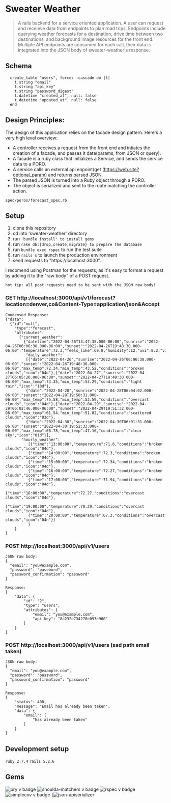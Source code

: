 # Sweater Weather 
> A rails backend for a service oriented application. A user can request and receieve data from endpoints to plan road trips. Endpoints include querying weather forecasts for a destination, drive time between two destinations, and background image resources for the front end. 
Multiple API endpoints are consumed for each call, their data is integrated into the JSON body of sweater-weather's response. 
## Schema
```
  create_table "users", force: :cascade do |t|
    t.string "email"
    t.string "api_key"
    t.string "password_digest"
    t.datetime "created_at", null: false
    t.datetime "updated_at", null: false
  end
```

## Design Principles: 
The design of this application relies on the facade design pattern. Here's a very high level overview: 
* A controller receives a request from the front end and intiates the creation of a facade, and passes it data(params, from JSON or query). 
* A facade is a ruby class that initializes a Service, and sends the service data to a PORO. 
* A service calls an external api enpoint(get (https://web.site?optional_param) and returns parsed JSON. 
* The parsed JSON is turned into a Ruby object through a PORO. 
* The object is serialized and sent to the route matching the controller action. 


```
spec/poros/forecast_spec.rb
```

## Setup

1. clone this repository 
2. cd into 'sweater-weather' directory 
3. run ```'bundle install' to install gems```
4. run ```rake db:{drop,create,migrate} to prepare the database ```
6. run ```bundle exec rspec``` to run the test suite
7. run ```rails s``` to launch the production environment
8. send requests to "https://localhost:3000". 

I recomend using Postman for the requests, as it's easy to format a request by adding it to the "raw body" of a 
POST request. 
```
hot tip: all post requests need to be sent with the JSON raw body!
```


### GET http://localhost:3000/api/v1/forecast?location=denver,co&Content-Type=application/json&Accept
```
Condensed Response: 
{"data":
  {"id":"null",
    "type":"forecast",
    "attributes":
      {"current_weather":
        {"datetime":"2022-04-26T13:47:35.000-06:00","sunrise":"2022-04-26T06:06:38.000-06:00","sunset":"2022-04-26T19:48:30.000-06:00","temperature":72.3,"feels_like":69.8,"humidity":12,"uvi":8.2,"visibility":10000,"conditions":null,"icon":"04d"},
         "daily_weather":
         [{"date":"2022-04-26","sunrise":"2022-04-26T06:06:38.000-06:00","sunset":"2022-04-26T19:48:30.000-06:00","max_temp":72.34,"min_temp":43.52,"conditions":"broken clouds","icon":"04d"},{"date":"2022-04-27","sunrise":"2022-04-27T06:05:20.000-06:00","sunset":"2022-04-27T19:49:30.000-06:00","max_temp":73.35,"min_temp":53.29,"conditions":"light rain","icon":"10d"},
         {"date":"2022-04-28","sunrise":"2022-04-28T06:04:02.000-06:00","sunset":"2022-04-28T19:50:31.000-06:00","max_temp":75.58,"min_temp":52.59,"conditions":"overcast clouds","icon":"04d"},{"date":"2022-04-29","sunrise":"2022-04-29T06:02:46.000-06:00","sunset":"2022-04-29T19:51:32.000-06:00","max_temp":61.54,"min_temp":51.82,"conditions":"scattered clouds","icon":"03d"},
         {"date":"2022-04-30","sunrise":"2022-04-30T06:01:31.000-06:00","sunset":"2022-04-30T19:52:33.000-06:00","max_temp":66.78,"min_temp":47.16,"conditions":"clear sky","icon":"01d"}],
       "hourly_weather":
          [{"time":"13:00:00","temperature":71.6,"conditions":"broken clouds","icon":"04d"},
          {"time":"14:00:00","temperature":72.3,"conditions":"broken clouds","icon":"04d"},
          {"time":"15:00:00","temperature":72.34,"conditions":"broken clouds","icon":"04d"},
          {"time":"16:00:00","temperature":72.27,"conditions":"broken clouds","icon":"04d"},
          {"time":"17:00:00","temperature":71.94,"conditions":"broken clouds","icon":"04d"},
          {"time":"18:00:00","temperature":72.27,"conditions":"overcast clouds","icon":"04d"},
          {"time":"19:00:00","temperature":70.29,"conditions":"overcast clouds","icon":"04d"},
          {"time":"20:00:00","temperature":67.3,"conditions":"overcast clouds","icon":"04n"}]
          }
    }
}
```
### POST http://localhost:3000/api/v1/users

```
JSON raw body:
{
  "email": "you@example.com",
  "password": "password",
  "password_confirmation": "password"
}
```
```
Response:
{
    "data": {
        "id": "2",
        "type": "users",
        "attributes": {
            "email": "you@example.com",
            "api_key": "8a232e734270e093e960"
        }
    }
}
```
### POST http://localhost:3000/api/v1/users (sad path email taken) 
```
JSON raw body: 
{
  "email": "you@example.com",
  "password": "password",
  "password_confirmation": "password"
}
```
```
Response:
{
    "status": 400,
    "message": "Email has already been taken",
    "data": {
        "email": [
            "has already been taken"
        ]
    }
}
```

## Development setup
```ruby 2.7.4```
```rails 5.2.6```
## Gems
![pry v badge](https://img.shields.io/gem/v/pry?color=blue&label=pry)
![shoulda-matchers v badge](https://img.shields.io/gem/v/shoulda-matchers?label=shoulda-matchers)
![rspec v badge](https://img.shields.io/gem/v/rspec?color=orange&label=rspec)
![simplecov v badge](https://img.shields.io/gem/v/simplecov?color=green&label=simplecov)
]![json-apiserializer](https://img.shields.io/badge/json-apiserializer-green)
